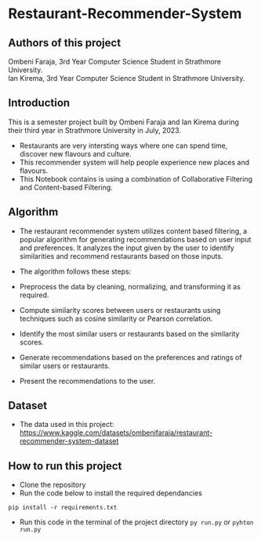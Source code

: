 # Restaurant-Recommender-System

## Authors of this project
Ombeni Faraja, 3rd Year Computer Science Student in Strathmore University. <br>
Ian Kirema, 3rd Year Computer Science Student in Strathmore University.

## Introduction
This is a semester project built by Ombeni Faraja and Ian Kirema during their third year in Strathmore University in July, 2023.

* Restaurants are very intersting ways where one can spend time, discover new flavours and culture.
* This recommender system will help people experience new places and flavours.
* This Notebook contains is using a combination of Collaborative Filtering and Content-based Filtering.

## Algorithm
* The restaurant recommender system utilizes content based filtering, a popular algorithm for generating recommendations based on user input and preferences. It analyzes the input given by the user to identify similarities and recommend restaurants based on those inputs.

* The algorithm follows these steps:
* Preprocess the data by cleaning, normalizing, and transforming it as required.
* Compute similarity scores between users or restaurants using techniques such as cosine similarity or Pearson correlation.
* Identify the most similar users or restaurants based on the similarity scores.
* Generate recommendations based on the preferences and ratings of similar users or restaurants.
* Present the recommendations to the user.

## Dataset
* The data used in this project: https://www.kaggle.com/datasets/ombenifaraja/restaurant-recommender-system-dataset

## How to run this project
* Clone the repository
* Run the code below to install the required dependancies
```
pip install -r requirements.txt
````
* Run this code in the terminal of the project directory `py run.py` or `pyhton run.py`
